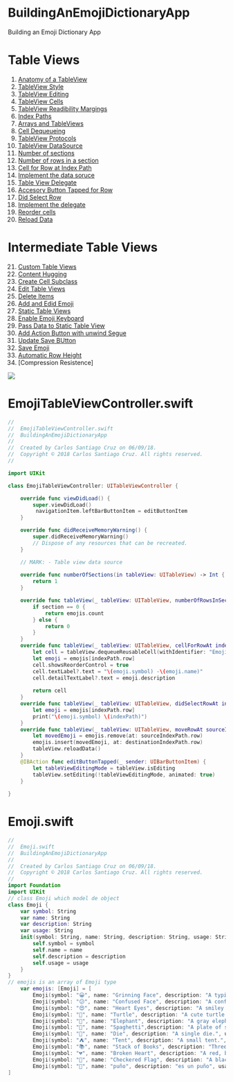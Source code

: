 # BuildingAnEmojiDictionaryApp
Building an Emoji Dictionary App

# Table Views
1. [Anatomy of a TableView]()
2. [TableView Style]()
3. [TableView Editing]()
4. [TableView Cells]()
5. [TableView Readibility Margings]()
6. [Index Paths]()
7. [Arrays and TableViews]()
8. [Cell Dequeueing]()
9. [TableView Protocols]()
10. [TableView DataSource]()
11. [Number of sections]()
12. [Number of rows in a section]()
13. [Cell for Row at Index Path]()
14. [Implement the data soruce]()
15. [Table View Delegate]()
16. [Accesory Button Tapped for Row]()
17. [Did Select Row]()
18. [Implement the delegate]()
19. [Reorder cells]()
20. [Reload Data]()

# Intermediate Table Views

21. [Custom Table Views]()
22. [Content Hugging]()
23. [Create Cell Subclass]()
24. [Edit Table Views]()
25. [Delete Items]()
26. [Add and Edid Emoji]()
27. [Static Table Views]()
28. [Enable Emoji Keyboard]()
29. [Pass Data to Static Table View]()
30. [Add Action Button with unwind Segue]()
31. [Update Save BUtton]()
32. [Save Emoji]()
33. [Automatic Row Height]()
34. [Compression Resistence]


<p align="left">
<img src="https://github.com/carlos-santiago-2017/BuildingAnEmojiDictionaryApp/blob/master/1.png">
</p>

# EmojiTableViewController.swift

``` swift
//
//  EmojiTableViewController.swift
//  BuildingAnEmojiDictionaryApp
//
//  Created by Carlos Santiago Cruz on 06/09/18.
//  Copyright © 2018 Carlos Santiago Cruz. All rights reserved.
//

import UIKit

class EmojiTableViewController: UITableViewController {

    override func viewDidLoad() {
        super.viewDidLoad()
         navigationItem.leftBarButtonItem = editButtonItem
    }

    override func didReceiveMemoryWarning() {
        super.didReceiveMemoryWarning()
        // Dispose of any resources that can be recreated.
    }

    // MARK: - Table view data source
    
    override func numberOfSections(in tableView: UITableView) -> Int {
        return 1
    }

    override func tableView(_ tableView: UITableView, numberOfRowsInSection section: Int) -> Int {
        if section == 0 {
            return emojis.count
        } else {
            return 0
        }
    }
    override func tableView(_ tableView: UITableView, cellForRowAt indexPath: IndexPath) -> UITableViewCell {
        let cell = tableView.dequeueReusableCell(withIdentifier: "Emojicell" , for: indexPath)
        let emoji = emojis[indexPath.row]
        cell.showsReorderControl = true
        cell.textLabel?.text = "\(emoji.symbol) -\(emoji.name)"
        cell.detailTextLabel?.text = emoji.description
        
        return cell
    }
    override func tableView(_ tableView: UITableView, didSelectRowAt indexPath: IndexPath) {
        let emoji = emojis[indexPath.row]
        print("\(emoji.symbol) \(indexPath)")
    }
    override func tableView(_ tableView: UITableView, moveRowAt sourceIndexPath: IndexPath, to destinationIndexPath: IndexPath) {
        let movedEmoji = emojis.remove(at: sourceIndexPath.row)
        emojis.insert(movedEmoji, at: destinationIndexPath.row)
        tableView.reloadData()
    }
    @IBAction func editButtonTapped(_ sender: UIBarButtonItem) {
        let tableViewEditingMode = tableView.isEditing
        tableView.setEditing(!tableViewEditingMode, animated: true)
    }
    
}

```

# Emoji.swift

``` swift
//
//  Emoji.swift
//  BuildingAnEmojiDictionaryApp
//
//  Created by Carlos Santiago Cruz on 06/09/18.
//  Copyright © 2018 Carlos Santiago Cruz. All rights reserved.
//
import Foundation
import UIKit
// class Emoji which model de object
class Emoji {
    var symbol: String
    var name: String
    var description: String
    var usage: String
    init(symbol: String, name: String, description: String, usage: String){
        self.symbol = symbol
        self.name = name
        self.description = description
        self.usage = usage
    }
}
// emojis is an array of Emoji type
    var emojis: [Emoji] = [
        Emoji(symbol: "😀", name: "Grinning Face", description: "A typical smiley face.", usage: "happiness"),
        Emoji(symbol: "😕", name: "Confused Face", description: "A confused, puzzled face.", usage: "unsurwhat to think; displeasure"),
        Emoji(symbol: "😍", name: "Heart Eyes", description: "A smiley face with hearts for eyes.", usage: "love of something; attractive"), Emoji(symbol: "👮", name: "Police Officer", description: "A police officer wearing a blue cap with a gold badge.", usage: "person of authority"),
        Emoji(symbol: "🐢", name: "Turtle", description: "A cute turtle.", usage: "Something slow"),
        Emoji(symbol: "🐘", name: "Elephant", description: "A gray elephant.", usage: "good memory"),
        Emoji(symbol: "🍝", name: "Spaghetti",description: "A plate of spaghetti.", usage: "spaghetti"),
        Emoji(symbol: "🎲", name: "Die", description: "A single die.", usage: "taking a risk, chance; game"),
        Emoji(symbol: "⛺️", name: "Tent", description: "A small tent.", usage: "camping"),
        Emoji(symbol: "📚", name: "Stack of Books", description: "Three colored books stacked on each other.", usage: "homework, studying"),
        Emoji(symbol: "💔", name: "Broken Heart", description: "A red, broken heart.", usage: "extreme sadness"), Emoji(symbol: "💤", name: "Snore", description: "Three blue \'z\'s.", usage: "tired, sleepiness"),
        Emoji(symbol: "🏁", name: "Checkered Flag", description: "A black-and-white checkered flag.", usage: "completion"),
        Emoji(symbol: "👊", name: "puño", description: "es un puño", usage: "se usa para 'golpear'")
]
```




